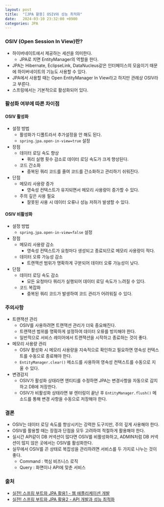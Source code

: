 ```yaml
---
layout: post
title:  "[JPA 활용] OSIV와 성능 최적화"
date:   2024-03-10 23:32:00 +0900
categories: JPA
---
```


### OSIV (Open Session In View)란?

- 하이버네이트에서 제공하는 세션을 의미한다.
    - JPA로 치면 EntityManager의 역할을 한다.
- JPA는 Hibernate, EclipseLink, DataNucleus같은 인터페이스의 모음이기 때문에 하이버네이트의 기능도 사용할 수 있다.
- JPA에서 사용할 때는 Open EntityManager In View라고 하지만 관례상 OSIV라고 부른다.
- 스프링에서는 기본적으로 활성화되어 있다.

### 활성화 여부에 따른 차이점

####  OSIV 활성화

- 설정 방법
    - 활성화가 디폴트라서 추가설정을 안 해도 된다.
    - `spring.jpa.open-in-view=true` 설정
- 장점
    - 데이터 로딩 속도 향상
        - 쿼리 실행 횟수 감소로 데이터 로딩 속도가 크게 향상된다.
    - 코드 간소화
        - 중복된 쿼리 코드를 줄여 코드를 간소화하고 관리하기 쉬워진다.
- 단점
    - 메모리 사용량 증가
        - 영속성 컨텍스트가 유지되면서 메모리 사용량이 증가할 수 있다.
    - 주의 깊은 사용 필요
        - 잘못된 사용 시 데이터 오류나 성능 저하가 발생할 수 있다.

####  OSIV 비활성화

- 설정 방법
    - `spring.jpa.open-in-view=false` 설정
- 장점
    - 메모리 사용량 감소
        - 영속성 컨텍스트가 요청마다 생성되고 종료되므로 메모리 사용량이 적다.
    - 데이터 오류 가능성 감소
        - 트랜잭션 범위가 명확하게 구분되어 데이터 오류 가능성이 낮다.
- 단점
    - 데이터 로딩 속도 감소
        - 모든 요청마다 쿼리가 실행되어 데이터 로딩 속도가 느려질 수 있다.
    - 코드 복잡화
        - 중복된 쿼리 코드가 발생하여 코드 관리가 어려워질 수 있다.

### 주의사항

- 트랜잭션 관리
    - OSIV를 사용하려면 트랜잭션 관리가 더욱 중요해진다.
    - 트랜잭션 범위를 명확하게 설정하여 데이터 오류를 방지해야 한다.
    - 일반적으로 서비스 레이어에서 트랜잭션을 시작하고 종료하는 것이 좋다.
- 메모리 사용량 관리
    - OSIV 활성화 시 메모리 사용량을 지속적으로 확인하고 필요하면 영속성 컨텍스트를 수동으로 종료해야 한다.
    - `EntityManager.clear()` 메소드를 사용하여 영속성 컨텍스트를 수동으로 지울 수 있다.
- 변경감지
    - OSIV가 활성화 상태라면 엔티티를 수정하면 JPA는 변경사항을 자동으로 감지하고 DB에 저장한다.
    - OSIV가 비활성화 상태라면 뷰 렌터링이 끝난 후 `EntityManager.flush()` 메소드를 통해 변경 사항을 수동으로 저장해야 한다.

### 결론

- OSIV는 데이터 로딩 속도를 향상시키는 강력한 도구지만, 주의 깊게 사용해야 한다.
- OSIV를 활용할 때는 장점과 단점을 모두 고려하여 적절하게 활용해야 한다.
- 실시간 API같이 DB 커넥션이 많다면 OSIV를 비활성화하고, ADMIN처럼 DB 커넥션이 많지 않은 곳에서는 OSIV를 활성화한다.
- 실무에서 OSIV를 끈 상태로 복잡성을 관리하려면 서비스를 두 가지로 나누는 것이 좋다.
    - Command : 핵심 비즈니스 로직
    - Query : 화면이나 API에 맞춘 서비스

### 출처

- [실전! 스프링 부트와 JPA 활용1 - 웹 애플리케이션 개발](https://www.inflearn.com/course/%EC%8A%A4%ED%94%84%EB%A7%81%EB%B6%80%ED%8A%B8-JPA-%ED%99%9C%EC%9A%A9-1)
- [실전! 스프링 부트와 JPA 활용2 - API 개발과 성능 최적화](https://www.inflearn.com/course/%EC%8A%A4%ED%94%84%EB%A7%81%EB%B6%80%ED%8A%B8-JPA-API%EA%B0%9C%EB%B0%9C-%EC%84%B1%EB%8A%A5%EC%B5%9C%EC%A0%81%ED%99%94)